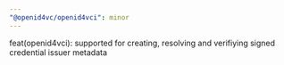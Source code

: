 ```yaml
---
"@openid4vc/openid4vci": minor
---
```


feat(openid4vci): supported for creating, resolving and verifiying signed credential issuer metadata
